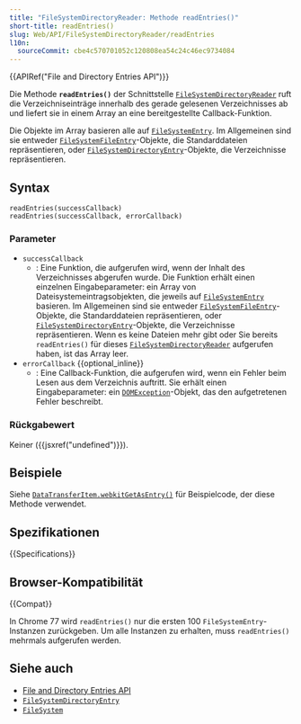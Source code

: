 ```yaml
---
title: "FileSystemDirectoryReader: Methode readEntries()"
short-title: readEntries()
slug: Web/API/FileSystemDirectoryReader/readEntries
l10n:
  sourceCommit: cbe4c570701052c120808ea54c24c46ec9734084
---
```


{{APIRef("File and Directory Entries API")}}

Die Methode **`readEntries()`** der Schnittstelle [`FileSystemDirectoryReader`](/de/docs/Web/API/FileSystemDirectoryReader) ruft die Verzeichniseinträge
innerhalb des gerade gelesenen Verzeichnisses ab und liefert sie in einem Array an eine bereitgestellte Callback-Funktion.

Die Objekte im Array basieren alle auf [`FileSystemEntry`](/de/docs/Web/API/FileSystemEntry).
Im Allgemeinen sind sie entweder [`FileSystemFileEntry`](/de/docs/Web/API/FileSystemFileEntry)-Objekte, die Standarddateien repräsentieren, oder [`FileSystemDirectoryEntry`](/de/docs/Web/API/FileSystemDirectoryEntry)-Objekte, die Verzeichnisse repräsentieren.

## Syntax

```js-nolint
readEntries(successCallback)
readEntries(successCallback, errorCallback)
```

### Parameter

- `successCallback`
  - : Eine Funktion, die aufgerufen wird, wenn der Inhalt des Verzeichnisses abgerufen wurde. Die
    Funktion erhält einen einzelnen Eingabeparameter: ein Array von Dateisystemeintragsobjekten,
    die jeweils auf [`FileSystemEntry`](/de/docs/Web/API/FileSystemEntry) basieren. Im Allgemeinen sind sie entweder
    [`FileSystemFileEntry`](/de/docs/Web/API/FileSystemFileEntry)-Objekte, die Standarddateien repräsentieren, oder
    [`FileSystemDirectoryEntry`](/de/docs/Web/API/FileSystemDirectoryEntry)-Objekte, die Verzeichnisse repräsentieren. Wenn es
    keine Dateien mehr gibt oder Sie bereits `readEntries()` für dieses
    [`FileSystemDirectoryReader`](/de/docs/Web/API/FileSystemDirectoryReader) aufgerufen haben, ist das Array leer.
- `errorCallback` {{optional_inline}}
  - : Eine Callback-Funktion, die aufgerufen wird, wenn ein Fehler beim Lesen aus dem
    Verzeichnis auftritt. Sie erhält einen Eingabeparameter: ein [`DOMException`](/de/docs/Web/API/DOMException)-Objekt,
    das den aufgetretenen Fehler beschreibt.

### Rückgabewert

Keiner ({{jsxref("undefined")}}).

## Beispiele

Siehe [`DataTransferItem.webkitGetAsEntry()`](/de/docs/Web/API/DataTransferItem/webkitGetAsEntry#examples) für Beispielcode, der diese Methode verwendet.

## Spezifikationen

{{Specifications}}

## Browser-Kompatibilität

{{Compat}}

In Chrome 77 wird `readEntries()` nur die ersten 100 `FileSystemEntry`-Instanzen zurückgeben. Um alle Instanzen zu erhalten, muss `readEntries()` mehrmals aufgerufen werden.

## Siehe auch

- [File and Directory Entries API](/de/docs/Web/API/File_and_Directory_Entries_API)
- [`FileSystemDirectoryEntry`](/de/docs/Web/API/FileSystemDirectoryEntry)
- [`FileSystem`](/de/docs/Web/API/FileSystem)
